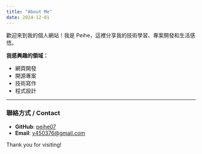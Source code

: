 ```yaml
---
title: "About Me"
date: 2024-12-01
---
```


歡迎來到我的個人網站！我是 Peihe，這裡分享我的技術學習、專案開發和生活感悟。

**我感興趣的領域：**
- 網頁開發
- 開源專案
- 技術寫作
- 程式設計

---

### 聯絡方式 / Contact

- **GitHub**: [peihe07](https://github.com/peihe07)
- **Email**: y450376@gmail.com

Thank you for visiting!
